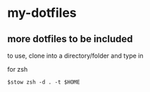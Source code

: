 # my-dotfiles

## more dotfiles to be included

to use, clone into a directory/folder and type in

for zsh

```shell
$stow zsh -d . -t $HOME
```

